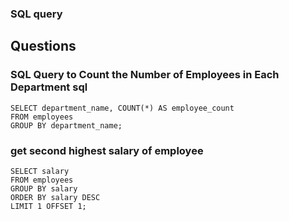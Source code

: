 ### SQL query

## Questions
### SQL Query to Count the Number of Employees in Each Department sql
```
SELECT department_name, COUNT(*) AS employee_count
FROM employees
GROUP BY department_name;
```
### get second highest salary of employee
```
SELECT salary
FROM employees
GROUP BY salary
ORDER BY salary DESC
LIMIT 1 OFFSET 1;
```

